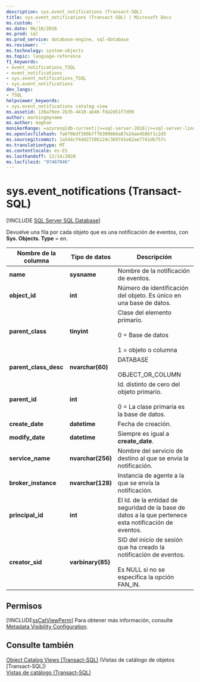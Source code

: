 ```yaml
---
description: sys.event_notifications (Transact-SQL)
title: sys.event_notifications (Transact-SQL) | Microsoft Docs
ms.custom: ''
ms.date: 06/10/2016
ms.prod: sql
ms.prod_service: database-engine, sql-database
ms.reviewer: ''
ms.technology: system-objects
ms.topic: language-reference
f1_keywords:
- event_notifications_TSQL
- event_notifications
- sys.event_notifications_TSQL
- sys.event_notifications
dev_langs:
- TSQL
helpviewer_keywords:
- sys.event_notifications catalog view
ms.assetid: 136a76ee-2b35-4418-ab46-fda2d51f7d99
author: markingmyname
ms.author: maghan
monikerRange: =azuresqldb-current||>=sql-server-2016||>=sql-server-linux-2017||=azuresqldb-mi-current
ms.openlocfilehash: fa6f06df580b7f76309660a87e24ae458bf1c2d5
ms.sourcegitcommit: 1a544cf4dd2720b124c3697d1e62ae7741db757c
ms.translationtype: MT
ms.contentlocale: es-ES
ms.lasthandoff: 12/14/2020
ms.locfileid: "97467046"
---
```

# <a name="sysevent_notifications-transact-sql"></a>sys.event_notifications (Transact-SQL)
[!INCLUDE [SQL Server SQL Database](../../includes/applies-to-version/sql-asdb.md)]

  Devuelve una fila por cada objeto que es una notificación de eventos, con **Sys. Objects. Type** = en.  
  
|Nombre de la columna|Tipo de datos|Descripción|  
|-----------------|---------------|-----------------|  
|**name**|**sysname**|Nombre de la notificación de eventos.|  
|**object_id**|**int**|Número de identificación del objeto. Es único en una base de datos.|  
|**parent_class**|**tinyint**|Clase del elemento primario.<br /><br /> 0 = Base de datos<br /><br /> 1 = objeto o columna|  
|**parent_class_desc**|**nvarchar(60)**|DATABASE<br /><br /> OBJECT_OR_COLUMN|  
|**parent_id**|**int**|Id. distinto de cero del objeto primario.<br /><br /> 0 = La clase primaria es la base de datos.|  
|**create_date**|**datetime**|Fecha de creación.|  
|**modify_date**|**datetime**|Siempre es igual a **create_date**.|  
|**service_name**|**nvarchar(256)**|Nombre del servicio de destino al que se envía la notificación.|  
|**broker_instance**|**nvarchar(128)**|Instancia de agente a la que se envía la notificación.|  
|**principal_id**|**int**|El Id. de la entidad de seguridad de la base de datos a la que pertenece esta notificación de eventos.|  
|**creator_sid**|**varbinary(85)**|SID del inicio de sesión que ha creado la notificación de eventos.<br /><br /> Es NULL si no se especifica la opción FAN_IN.|  
  
## <a name="permissions"></a>Permisos  
 [!INCLUDE[ssCatViewPerm](../../includes/sscatviewperm-md.md)] Para obtener más información, consulte [Metadata Visibility Configuration](../../relational-databases/security/metadata-visibility-configuration.md).  
  
## <a name="see-also"></a>Consulte también  
 [Object Catalog Views &#40;Transact-SQL&#41;](../../relational-databases/system-catalog-views/object-catalog-views-transact-sql.md)  (Vistas de catálogo de objetos [Transact-SQL])  
 [Vistas de catálogo &#40;Transact-SQL&#41;](../../relational-databases/system-catalog-views/catalog-views-transact-sql.md)  
  
  

